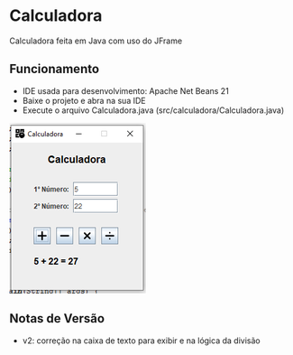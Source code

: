 # Calculadora
Calculadora feita em Java com uso do JFrame

## Funcionamento
- IDE usada para desenvolvimento: Apache Net Beans 21
- Baixe o projeto e abra na sua IDE
- Execute o arquivo Calculadora.java (src/calculadora/Calculadora.java)

![Print do Funcionamento da Calculadora](funcionamentoCalculadora.png)

## Notas de Versão
- v2: correção na caixa de texto para exibir e na lógica da divisão
